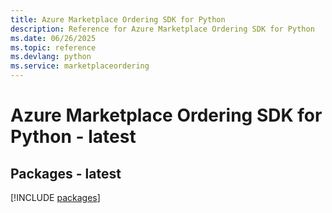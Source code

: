 ```yaml
---
title: Azure Marketplace Ordering SDK for Python
description: Reference for Azure Marketplace Ordering SDK for Python
ms.date: 06/26/2025
ms.topic: reference
ms.devlang: python
ms.service: marketplaceordering
---
```

# Azure Marketplace Ordering SDK for Python - latest
## Packages - latest
[!INCLUDE [packages](marketplace-ordering-index.md)]